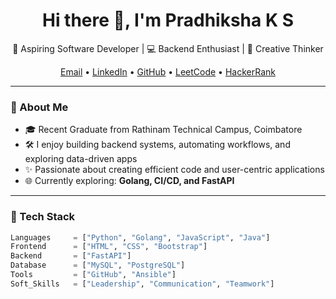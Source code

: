 <h1 align="center">Hi there 👋, I'm Pradhiksha K S</h1>
<p align="center">
  🚀 Aspiring Software Developer | 💻 Backend Enthusiast | 🎨 Creative Thinker  
</p>

<p align="center">
  <a href="mailto:pradhikshaks2504@gmail.com">Email</a> •
  <a href="https://linkedin.com/in/pradhikshaks2504">LinkedIn</a> •
  <a href="https://github.com/pradhiksha2504">GitHub</a> •
  <a href="https://leetcode.com/pradhikshaks">LeetCode</a> •
  <a href="https://www.hackerrank.com/pradhiksha04">HackerRank</a>
</p>

---

### 🌱 About Me
- 🎓 Recent Graduate from Rathinam Technical Campus, Coimbatore
- 🛠️ I enjoy building backend systems, automating workflows, and exploring data-driven apps
- ✨ Passionate about creating efficient code and user-centric applications
- 🌐 Currently exploring: **Golang, CI/CD, and FastAPI**

---

### 🧠 Tech Stack
```python
Languages     = ["Python", "Golang", "JavaScript", "Java"]
Frontend      = ["HTML", "CSS", "Bootstrap"]
Backend       = ["FastAPI"]
Database      = ["MySQL", "PostgreSQL"]
Tools         = ["GitHub", "Ansible"]
Soft_Skills   = ["Leadership", "Communication", "Teamwork"]
